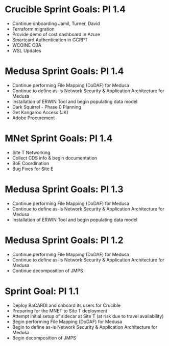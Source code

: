 # Crucible Sprint Goals: PI 1.4

* Continue onboarding Jamil, Turner, David
* Terraform migration
* Provide demo of cost dashboard in Azure
* Smartcard Authentication in GCRPT
* WCOINE CBA
* WSL Updates

# Medusa Sprint Goals: PI 1.4

* Continue performing File Mapping (DoDAF) for Medusa
* Continue to define as-is Network Security & Application Architecture for Medusa
* Installation of ERWIN Tool and begin populating data model
* Dark Squirrel - Phase 0 Planning
* Get Kangaroo Access (JK)
* Adobe Procurement

# MNet Sprint Goals: PI 1.4

* Site T Networking
* Collect CDS info & begin documentation
* BoE Coordination
* Bug Fixes for Site E

# Medusa Sprint Goals: PI 1.3

* Continue performing File Mapping (DoDAF) for Medusa
* Continue to define as-is Network Security & Application Architecture for Medusa
* Installation of ERWIN Tool and begin populating data model

# Medusa Sprint Goals: PI 1.2

* Continue performing File Mapping (DoDAF) for Medusa
* Continue to define as-is Network Security & Application Architecture for Medusa
* Continue decomposition of JMPS

# Sprint Goal: PI 1.1

* Deploy BaCARDI and onboard its users for Crucible
* Preparing for the MNET to Site T deployment
* Attempt initial setup of sidecar at Site T (at risk due to travel availability)
* Begin performing File Mapping (DoDAF) for Medusa
* Begin to define as-is Network Security & Application Architecture for Medusa
* Begin decomposition of JMPS
